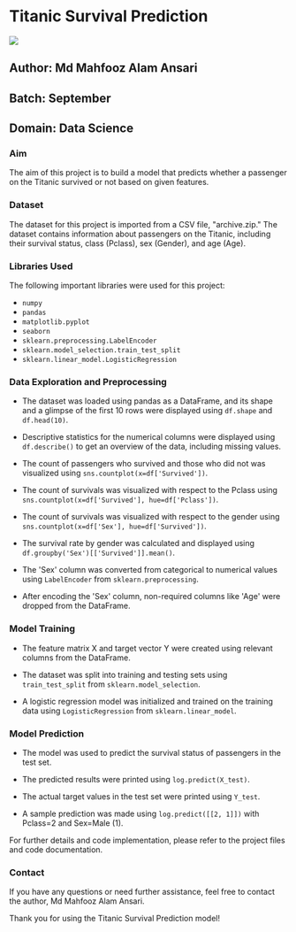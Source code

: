# Titanic Survival Prediction
![](https://cdn-images-1.medium.com/max/750/1*IC1b2AnebaOYNK8PdZFwTQ.jpeg)

## Author: Md Mahfooz Alam Ansari
## Batch: September
## Domain: Data Science

### Aim

The aim of this project is to build a model that predicts whether a passenger on the Titanic survived or not based on given features.

### Dataset

The dataset for this project is imported from a CSV file, "archive.zip." The dataset contains information about passengers on the Titanic, including their survival status, class (Pclass), sex (Gender), and age (Age).

### Libraries Used

The following important libraries were used for this project:

- `numpy`
- `pandas`
- `matplotlib.pyplot`
- `seaborn`
- `sklearn.preprocessing.LabelEncoder`
- `sklearn.model_selection.train_test_split`
- `sklearn.linear_model.LogisticRegression`

### Data Exploration and Preprocessing

- The dataset was loaded using pandas as a DataFrame, and its shape and a glimpse of the first 10 rows were displayed using `df.shape` and `df.head(10)`.

- Descriptive statistics for the numerical columns were displayed using `df.describe()` to get an overview of the data, including missing values.

- The count of passengers who survived and those who did not was visualized using `sns.countplot(x=df['Survived'])`.

- The count of survivals was visualized with respect to the Pclass using `sns.countplot(x=df['Survived'], hue=df['Pclass'])`.

- The count of survivals was visualized with respect to the gender using `sns.countplot(x=df['Sex'], hue=df['Survived'])`.

- The survival rate by gender was calculated and displayed using `df.groupby('Sex')[['Survived']].mean()`.

- The 'Sex' column was converted from categorical to numerical values using `LabelEncoder` from `sklearn.preprocessing`.

- After encoding the 'Sex' column, non-required columns like 'Age' were dropped from the DataFrame.

### Model Training

- The feature matrix X and target vector Y were created using relevant columns from the DataFrame.

- The dataset was split into training and testing sets using `train_test_split` from `sklearn.model_selection`.

- A logistic regression model was initialized and trained on the training data using `LogisticRegression` from `sklearn.linear_model`.

### Model Prediction

- The model was used to predict the survival status of passengers in the test set.

- The predicted results were printed using `log.predict(X_test)`.

- The actual target values in the test set were printed using `Y_test`.

- A sample prediction was made using `log.predict([[2, 1]])` with Pclass=2 and Sex=Male (1).

For further details and code implementation, please refer to the project files and code documentation.

### Contact

If you have any questions or need further assistance, feel free to contact the author, Md Mahfooz Alam Ansari.

Thank you for using the Titanic Survival Prediction model!

